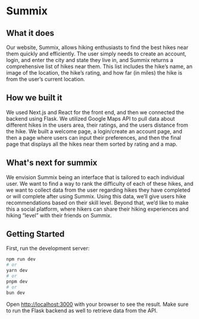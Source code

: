 # Summix
## What it does
Our website, Summix, allows hiking enthusiasts to find the best hikes near them quickly and efficiently. The user simply needs to create an account, login, and enter the city and state they live in, and Summix returns a comprehensive list of hikes near them. This list includes the hike’s name, an image of the location, the hike’s rating, and how far (in miles) the hike is from the user’s current location.

## How we built it
We used Next.js and React for the front end, and then we connected the backend using Flask. We utilized Google Maps API to pull data about different hikes in the users area, their ratings, and the users distance from the hike. We built a welcome page, a login/create an account page, and then a page where users can input their preferences, and then the final page that displays all the hikes near them sorted by rating and a map. 


## What's next for summix
We envision Summix being an interface that is tailored to each individual user. We want to find a way to rank the difficulty of each of these hikes, and we want to collect data from the user regarding hikes they have completed or will complete after using Summix. Using this data, we’ll give users hike recommendations based on their skill level. Beyond that, we’d like to make this a social platform, where hikers can share their hiking experiences and hiking “level” with their friends on Summix.



## Getting Started

First, run the development server:

```bash
npm run dev
# or
yarn dev
# or
pnpm dev
# or
bun dev
```

Open [http://localhost:3000](http://localhost:3000) with your browser to see the result. Make sure to run the Flask backend as well to retrieve data from the API.
